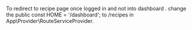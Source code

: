 To redirect to recipe page once logged in and not into dashboard . change the  public const HOME = '/dashboard'; to /recipes in App\Provider\RouteServiceProvider.